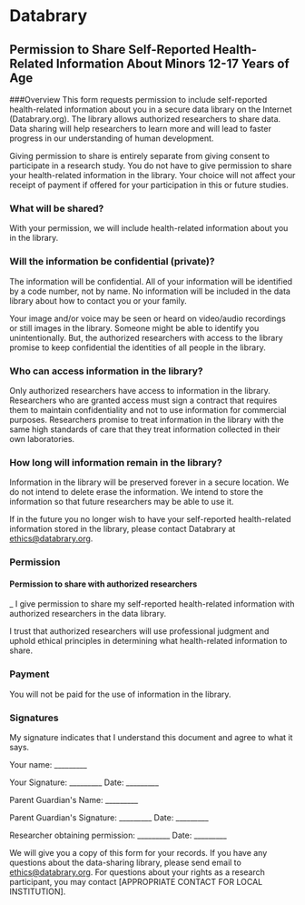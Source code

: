 # Databrary
## Permission to Share Self-Reported Health-Related Information About Minors 12-17 Years of Age
###Overview
This form requests permission to include self-reported health-related information about you in a secure data library on the Internet (Databrary.org). The library allows authorized researchers to share data. Data sharing will help researchers to learn more and will lead to faster progress in our understanding of human development.

Giving permission to share is entirely separate from giving consent to participate in a research study. You do not have to give permission to share your health-related information in the library. Your choice will not affect your receipt of payment if offered for your participation in this or future studies.

### What will be shared?
With your permission, we will include health-related information about you in the library.

###  Will the information be confidential (private)?
The information will be confidential. All of your information will be identified by a code number, not by name. No information will be included in the data library about how to contact you or your family.

Your image and/or voice may be seen or heard on video/audio recordings or still images in the library. Someone might be able to identify you unintentionally. But, the authorized researchers with access to the library promise to keep confidential the identities of all people in the library.

### Who can access information in the library?
Only authorized researchers have access to information in the library. Researchers who are granted access must sign a contract that requires them to maintain confidentiality and not to use information for commercial purposes. Researchers promise to treat information in the library with the same high standards of care that they treat information collected in their own laboratories.

### How long will information remain in the library?
Information in the library will be preserved forever in a secure location. We do not intend to delete erase the information. We intend to store the information so that future researchers may be able to use it.

If in the future you no longer wish to have your self-reported health-related information stored in the library, please contact Databrary at ethics@databrary.org. 

### Permission
#### Permission to share with authorized researchers
_ I give permission to share my self-reported health-related information with authorized researchers in the data library.

I trust that authorized researchers will use professional judgment and uphold ethical principles in determining what health-related information to share.

### Payment
You will not be paid for the use of information in the library.

### Signatures
My signature indicates that I understand this document and agree to what it says.

Your name: _________ 

Your Signature: _________	Date: _________

Parent Guardian's Name: _________

Parent Guardian's Signature: _________	Date: _________

Researcher obtaining permission: _________	Date: _________

We will give you a copy of this form for your records. If you have any questions about the data-sharing library, please send email to ethics@databrary.org. For questions about your rights as a research participant, you may contact [APPROPRIATE CONTACT FOR LOCAL INSTITUTION].
